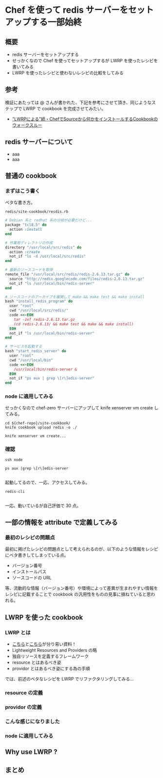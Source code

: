 # Chef を使って redis サーバーをセットアップする一部始終

## 概要

 * redis サーバーをセットアップする
 * せっかくなので Chef を使ってセットアップするが LWRP を使ったレシピを書いてみる
 * LWRP を使ったレシピと使わないレシピの比較をしてみる
 
## 参考

検証にあたっては @ さんが書かれた、下記を参考にさせて頂き、同じようなステップで LWRP で cookbook を完成させてみたい。

  * ["LWRPによる"続・ChefでSourceから何かをインストールするCookbookのウォークスルー](http://qiita.com/items/e4d840da4d91b0379c65)
  
## redis サーバーについて

 * aaa
 * aaa

## 普通の cookbook

### まずはこう書く

ベタな書き方。

`redis/site-cookbook/resdis.rb`

```ruby
# Debian 系と redhat 系の分岐が必要だけど...
package "tcl8.5" do
  action :install
end

# 作業用ディレクトリの作成
directory "/usr/local/src/redis" do
  action :create
  not_if "ls -d /usr/local/src/redis"
end

# 最新のソースコードを取得
remote_file "/usr/local/src/redis/redis-2.6.13.tar.gz" do
  source "http://redis.googlecode.com/files/redis-2.6.13.tar.gz"
  not_if "ls /usr/local/bin/redis-server"
end

# ソースコードのアーカイブを展開して make && make test && make install
bash "install_redis_program" do
  user "root"
  cwd "/usr/local/src/redis/"
  code <<-EOH
    tar -zxf redis-2.6.13.tar.gz
    (cd redis-2.6.13/ && make test && make && make install)
  EOH
  not_if "ls /usr/local/bin/redis-server"
end

# サービスを起動する
bash "start_redis_server" do
  user "root"
  cwd "/usr/local/bin"
  code <<-EOH
    /usr/local/bin/redis-server &
  EOH
  not_if "ps aux | grep \[r\]edis-server"
end
```

### node に適用してみる

せっかくなので chef-zero サーバーにアップして knife xenserver vm create してみる。

```
cd ${chef-repo}/site-cookbook/
knife cookbook upload redis -o ./
```

```
knife xenserver vm create...
```

### 確認

```
ssh node
```

```
ps aux |grep \[r\]edis-server
```

```
```

起動してるので、一応、アクセスしてみる。

```
redis-cli
```

```
```

一応、動いているが自己評価で 30 点。

## 一部の情報を attribute で定義してみる

### 最初のレシピの問題点

最初に掲げたレシピの問題点として考えられるのが、以下のような情報をレシピにベタ書きしてしまっている点。

 * バージョン番号
 * インストールパス
 * ソースコードの URL
 
等、流動的な情報（バージョン番号）や環境によって差異が生まれやすい情報をレシピに記載することで cookbook の汎用性をものの見事に損ねていると思われる。

### 

## LWRP を使った cookbook

### LWRP とは

 * [こちら](https://speakerdeck.com/d_higuchi/lets-use-lwrp-should-we)と[こちら](https://speakerdeck.com/d_higuchi/lets-use-lwrp-should-we)が分り易い資料！
 * Lightweight Resources and Providers の略
 * 独自リソースを定義するフレームワーク
  * resource とはあるべき姿
  * providor とはあるべき姿にする為の手順

では、前述のベタなレシピを LWRP でリファクタリングしてみる...

### resource の定義



### providor の定義

### こんな感じになりました

### node に適用してみる

## Why use LWRP ?

## まとめ
